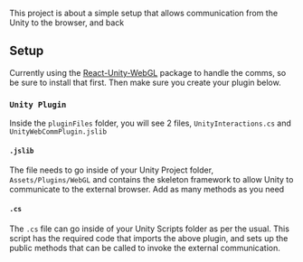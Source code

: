 This project is about a simple setup that allows communication from the Unity to the browser, and back

## Setup

Currently using the [React-Unity-WebGL](https://www.npmjs.com/package/react-unity-webgl) package to handle the comms, so be sure to install that first.  Then make sure you create your plugin below.

### `Unity Plugin`

Inside the `pluginFiles` folder, you will see 2 files, `UnityInteractions.cs` and `UnityWebCommPlugin.jslib`

#### `.jslib`
The  file needs to go inside of your Unity Project folder, `Assets/Plugins/WebGL` and contains the skeleton framework to allow Unity to communicate to the external browser.  Add as many methods as you need


#### `.cs`
The `.cs` file can go inside of your Unity Scripts folder as per the usual.  This script has the required code that imports the above plugin, and sets up the public methods that can be called to invoke the external communication.


